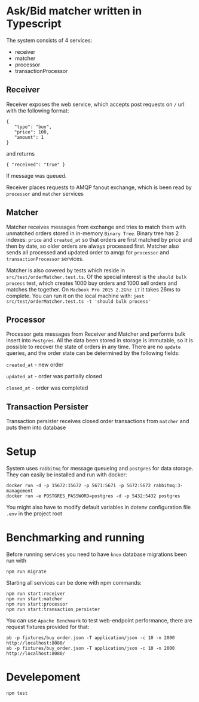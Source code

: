 

# Ask/Bid matcher written in Typescript

The system consists of 4 services:
* receiver
* matcher
* processor
* transactionProcessor

## Receiver

Receiver exposes the web service, which accepts post requests on `/` url with the following format:
```
{
   "type": "buy",
   "price": 100,
   "amount": 1
}
```
and returns 
```
{ "received": "true" }
```
If message was queued.

Receiver places requests to AMQP fanout exchange, which is been read by `processor` and `matcher` services

## Matcher

Matcher receives messages from exchange and tries to match them with unmatched orders stored in in-memory `Binary Tree`. 
Binary tree has 2 indexes: `price` and `created_at` so that orders are first matched by price and then by date, so older orders are always processed first.
Matcher also sends all processed and updated order to amqp for `processor` and `transactionProcessor` services.

Matcher is also covered by tests which reside in `src/test/orderMatcher.test.ts`. Of the special interest is the `should bulk process` test, which creates 1000 buy orders and 1000 sell orders and matches the together.
On `Macbook Pro 2015 2.2Ghz i7` it takes 26ms to complete.
You can run it on the local machine with:
```jest src/test/orderMatcher.test.ts -t 'should bulk process'```

## Processor

Processor gets messages from Receiver and Matcher and performs bulk insert into `Postgres`. All the data been stored in storage is immutable, so it is possible to recover the state of orders in any time. There are no `update` queries, and the order state can be determined by the following fields:

`created_at` - new order

`updated_at` - order was partially closed

`closed_at`  - order was completed

## Transaction Persister

Transaction persister receives closed order transactions from `matcher` and puts them into database


# Setup

System uses `rabbitmq` for message queueing and `postgres` for data storage.
They can easily be installed and run with docker:
```
docker run -d -p 15672:15672 -p 5671:5671 -p 5672:5672 rabbitmq:3-management
docker run -e POSTGRES_PASSWORD=postgres -d -p 5432:5432 postgres
```

You might also have to modify default variables in dotenv configuration file `.env` in the project root

# Benchmarking and running

Before running services you need to have `knex` database migrations been run with
```
npm run migrate
```

Starting all services can be done with npm commands:
```
npm run start:receiver
npm run start:matcher
npm run start:processor
npm run start:transaction_persister
```

You can use `Apache Benchmark` to test web-endpoint performance, there are request fixtures provided for that:

```
ab -p fixtures/buy_order.json -T application/json -c 10 -n 2000 http://localhost:8080/
ab -p fixtures/buy_order.json -T application/json -c 10 -n 2000 http://localhost:8080/
```

# Develepoment

`npm test`
